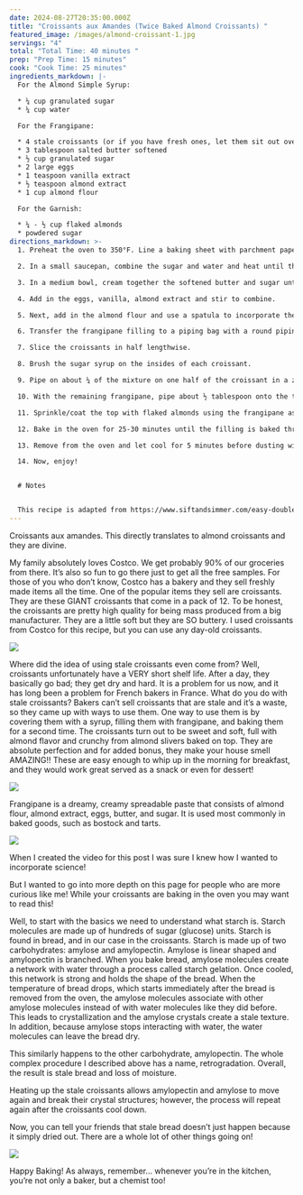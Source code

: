 ```yaml
---
date: 2024-08-27T20:35:00.000Z
title: "Croissants aux Amandes (Twice Baked Almond Croissants) "
featured_image: /images/almond-croissant-1.jpg
servings: "4"
total: "Total Time: 40 minutes "
prep: "Prep Time: 15 minutes"
cook: "Cook Time: 25 minutes"
ingredients_markdown: |-
  For the Almond Simple Syrup:

  * ¼ cup granulated sugar
  * ¼ cup water

  For the Frangipane:

  * 4 stale croissants (or if you have fresh ones, let them sit out overnight)
  * 3 tablespoon salted butter softened
  * ½ cup granulated sugar
  * 2 large eggs
  * 1 teaspoon vanilla extract
  * ½ teaspoon almond extract
  * 1 cup almond flour

  For the Garnish:

  * ¼ - ½ cup flaked almonds
  * powdered sugar
directions_markdown: >-
  1. Preheat the oven to 350°F. Line a baking sheet with parchment paper.

  2. In a small saucepan, combine the sugar and water and heat until the sugar dissolves. Remove from heat and transfer to a bowl.

  3. In a medium bowl, cream together the softened butter and sugar until light and fluffy.

  4. Add in the eggs, vanilla, almond extract and stir to combine.

  5. Next, add in the almond flour and use a spatula to incorporate the mixture. 

  6. Transfer the frangipane filling to a piping bag with a round piping tip (I used Wilton No. 12).

  7. Slice the croissants in half lengthwise.

  8. Brush the sugar syrup on the insides of each croissant.

  9. Pipe on about ¼ of the mixture on one half of the croissant in a zigzag motion. (Leave about 2 tablespoon of the filling for piping on the tops.) Then, place the top back on.

  10. With the remaining frangipane, pipe about ½ tablespoon onto the top of each croissant.

  11. Sprinkle/coat the top with flaked almonds using the frangipane as adhesive.

  12. Bake in the oven for 25-30 minutes until the filling is baked through. (Place a piece of foil to cover at around 15 minutes if the tops are browning too quickly.)

  13. Remove from the oven and let cool for 5 minutes before dusting with powdered sugar.

  14. Now, enjoy!


  # Notes


  This recipe is adapted from https://www.siftandsimmer.com/easy-double-baked-almond-croissants/
---
```

Croissants aux amandes. This directly translates to almond croissants and they are divine.  

My family absolutely loves Costco. We get probably 90% of our groceries from there. It’s also so fun to go there just to get all the free samples. For those of you who don’t know, Costco has a bakery and they sell freshly made items all the time. One of the popular items they sell are croissants. They are these GIANT croissants that come in a pack of 12. To be honest, the croissants are pretty high quality for being mass produced from a big manufacturer. They are a little soft but they are SO buttery. I used croissants from Costco for this recipe, but you can use any day-old croissants. 

![](/images/almond-croissant-4.jpg)

Where did the idea of using stale croissants even come from? Well, croissants unfortunately have a VERY short shelf life. After a day, they basically go bad; they get dry and hard. It is a problem for us now, and it has long been a problem for French bakers in France. What do you do with stale croissants? Bakers can’t sell croissants that are stale and it’s a waste, so they came up with ways to use them. One way to use them is by covering them with a syrup, filling them with frangipane, and baking them for a second time. The croissants turn out to be sweet and soft, full with almond flavor and crunchy from almond slivers baked on top. They are absolute perfection and for added bonus, they make your house smell AMAZING!! These are easy enough to whip up in the morning for breakfast, and they would work great served as a snack or even for dessert!

![](/images/almond-croissant-5.jpg)

Frangipane is a dreamy, creamy spreadable paste that consists of almond flour, almond extract, eggs, butter, and sugar. It is used most commonly in baked goods, such as bostock and tarts.

![](/images/almond-croissant-2.jpg)

When I created the video for this post I was sure I knew how I wanted to incorporate science!

But I wanted to go into more depth on this page for people who are more curious like me! While your croissants are baking in the oven you may want to read this! 

Well, to start with the basics we need to understand what starch is. Starch molecules are made up of hundreds of sugar (glucose) units. Starch is found in bread, and in our case in the croissants. Starch is made up of two carbohydrates: amylose and amylopectin. Amylose is linear shaped and amylopectin is branched. When you bake bread, amylose molecules create a network with water through a process called starch gelation. Once cooled, this network is strong and holds the shape of the bread. When the temperature of bread drops, which starts immediately after the bread is removed from the oven, the amylose molecules associate with other amylose molecules instead of with water molecules like they did before. This leads to crystallization and the amylose crystals create a stale texture. In addition, because amylose stops interacting with water, the water molecules can leave the bread dry.

This similarly happens to the other carbohydrate, amylopectin. The whole complex procedure I described above has a name, retrogradation. Overall, the result is stale bread and loss of moisture. 

Heating up the stale croissants allows amylopectin and amylose to move again and break their crystal structures; however, the process will repeat again after the croissants cool down.

Now, you can tell your friends that stale bread doesn’t just happen because it simply dried out. There are a whole lot of other things going on!

![](/images/almond-croissant-3.jpg)

Happy Baking! As always, remember… whenever you’re in the kitchen, you’re not only a baker, but a chemist too!
